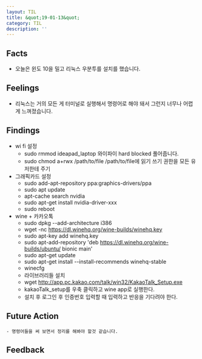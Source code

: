 ```yaml
---
layout: TIL
title: &quot;19-01-13&quot;
category: TIL
description: ''
---
```


## Facts

- 오늘은 윈도 10을 밀고 리눅스 우분투를 설치를 했습니다.

## Feelings

- 리눅스는 거의 모든 게 터미널로 실행해서 명령어로 해야 돼서 그런지 너무나 어렵게 느껴졌습니다.

## Findings

- wi fi 설정
  - sudo rmmod ideapad_laptop 와이파이 hard blocked 풀어줍니다.
  - sudo chmod a+rwx /path/to/file /path/to/file에 읽기 쓰기 권한을 모든 유저한테 주기
- 그래픽카드 설정
  - sudo add-apt-repository ppa:graphics-drivers/ppa
  - sudo apt update
  - apt-cache search nvidia
  - sudo apt-get install nvidia-driver-xxx
  - sudo reboot
- wine + 카카오톡
  - sudo dpkg --add-architecture i386
  - wget -nc <https://dl.winehq.org/wine-builds/winehq.key>
  - sudo apt-key add winehq.key
  - sudo apt-add-repository 'deb <https://dl.winehq.org/wine-builds/ubuntu/> bionic main'
  - sudo apt-get update
  - sudo apt-get install --install-recommends winehq-stable
  - winecfg
  - 라이브러리들 설치
  - wget <http://app.pc.kakao.com/talk/win32/KakaoTalk_Setup.exe>
  - kakaoTalk_setup를 우축 클릭하고 wine app로 실행한다.
  - 설치 후 로그인 후 인증번호 입력할 때 입력하고 반응을 기다려야 한다.

## Future Action

    - 명령어들을 써 보면서 정리를 해봐야 할것 같습니다.

## Feedback
